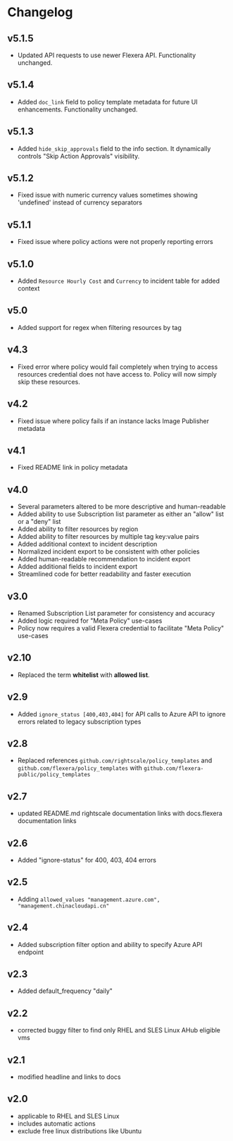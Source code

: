 # Changelog

## v5.1.5

- Updated API requests to use newer Flexera API. Functionality unchanged.

## v5.1.4

- Added `doc_link` field to policy template metadata for future UI enhancements. Functionality unchanged.

## v5.1.3

- Added `hide_skip_approvals` field to the info section. It dynamically controls "Skip Action Approvals" visibility.

## v5.1.2

- Fixed issue with numeric currency values sometimes showing 'undefined' instead of currency separators

## v5.1.1

- Fixed issue where policy actions were not properly reporting errors

## v5.1.0

- Added `Resource Hourly Cost` and `Currency` to incident table for added context

## v5.0

- Added support for regex when filtering resources by tag

## v4.3

- Fixed error where policy would fail completely when trying to access resources credential does not have access to. Policy will now simply skip these resources.

## v4.2

- Fixed issue where policy fails if an instance lacks Image Publisher metadata

## v4.1

- Fixed README link in policy metadata

## v4.0

- Several parameters altered to be more descriptive and human-readable
- Added ability to use Subscription list parameter as either an "allow" list or a "deny" list
- Added ability to filter resources by region
- Added ability to filter resources by multiple tag key:value pairs
- Added additional context to incident description
- Normalized incident export to be consistent with other policies
- Added human-readable recommendation to incident export
- Added additional fields to incident export
- Streamlined code for better readability and faster execution

## v3.0

- Renamed Subscription List parameter for consistency and accuracy
- Added logic required for "Meta Policy" use-cases
- Policy now requires a valid Flexera credential to facilitate "Meta Policy" use-cases

## v2.10

- Replaced the term **whitelist** with **allowed list**.

## v2.9

- Added `ignore_status [400,403,404]` for API calls to Azure API to ignore errors related to legacy subscription types

## v2.8

- Replaced references `github.com/rightscale/policy_templates` and `github.com/flexera/policy_templates` with `github.com/flexera-public/policy_templates`

## v2.7

- updated README.md rightscale documentation links with docs.flexera documentation links

## v2.6

- Added "ignore-status" for 400, 403, 404 errors

## v2.5

- Adding `allowed_values "management.azure.com", "management.chinacloudapi.cn"`

## v2.4

- Added subscription filter option and ability to specify Azure API endpoint

## v2.3

- Added default_frequency "daily"

## v2.2

- corrected buggy filter to find only RHEL and SLES Linux AHub eligible vms

## v2.1

- modified headline and links to docs

## v2.0

- applicable to RHEL and SLES Linux
- includes automatic actions
- exclude free linux distributions like Ubuntu
